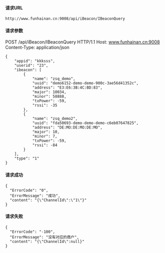 #### 请求URL

	http://www.funhainan.cn:9008/api/iBeacon/IBeaconQuery

#### 请求参数
POST /api/iBeacon/IBeaconQuery HTTP/1.1
Host: www.funhainan.cn:9008
Content-Type: application/json

	{
	    "appid": "kkksss",
	    "userid": "23",
	    "ibeacon": [
	        {
	            "name": "zsq_demo",
	            "uuid": "demo6152-demo-demo-900c-3ae56d41352c",
	            "address": "E3:E6:3B:4C:BD:83",
	            "major": 10034,
	            "minor": 58888,
	            "txPower": -59,
	            "rssi": -35
	        },
	        {
	            "name": "zsq_demo2",
	            "uuid": "fda50693-demo-demo-demo-c6eb07647825",
	            "address": "DE:MO:DE:MO:DE:MO",
	            "major": 10,
	            "minor": 7,
	            "txPower": -59,
	            "rssi": -84
	        }
	    ],
	    "type": "1"
	}



#### 请求成功
	
	{
	  "ErrorCode": "0",
	  "ErrorMessage": "成功",
	  "content": "{\"ChannelId\":\"1\"}"
	}


#### 请求失败

	{
	  "ErrorCode": "-100",
	  "ErrorMessage": "没有对应的商户",
	  "content": "{\"ChannelId\":null}"
	}